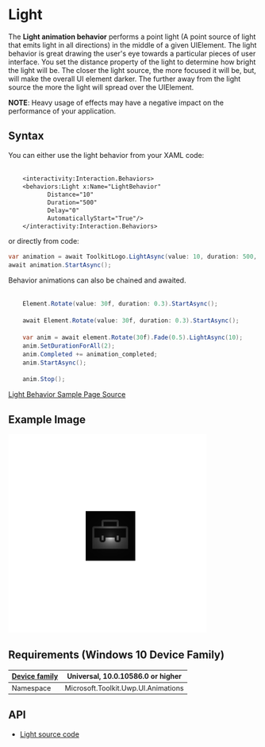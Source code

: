 # Light

The **Light animation behavior** performs a point light (A point source of light that emits light in all directions) in the middle of a given UIElement. 
The light behavior is great drawing the user's eye towards a particular pieces of user interface. You set the distance property of the 
light to determine how bright the light will be. The closer the light source, the more focused it will be, but, will make the overall UI element darker.
The further away from the light source the more the light will spread over the UIElement.

**NOTE**:  Heavy usage of effects may have a negative impact on the performance of your application. 

## Syntax

You can either use the light behavior from your XAML code:

```xaml

    <interactivity:Interaction.Behaviors>
    <behaviors:Light x:Name="LightBehavior" 
           Distance="10" 
           Duration="500" 
           Delay="0" 
           AutomaticallyStart="True"/>
    </interactivity:Interaction.Behaviors>

```

or directly from code:

```csharp
var animation = await ToolkitLogo.LightAsync(value: 10, duration: 500, delay: 0); 
await animation.StartAsync();

```

Behavior animations can also be chained and awaited.

```csharp

    Element.Rotate(value: 30f, duration: 0.3).StartAsync();

    await Element.Rotate(value: 30f, duration: 0.3).StartAsync();

    var anim = await element.Rotate(30f).Fade(0.5).LightAsync(10);
    anim.SetDurationForAll(2);
    anim.Completed += animation_completed;
    anim.StartAsync();

    anim.Stop();

```

[Light Behavior Sample Page Source](https://github.com/Microsoft/UWPCommunityToolkit/tree/master/Microsoft.Toolkit.Uwp.SampleApp/SamplePages/Light)

## Example Image

![Light Behavior animation](../resources/images/Animations-Light.gif "Light Behavior")

## Requirements (Windows 10 Device Family)

| [Device family](http://go.microsoft.com/fwlink/p/?LinkID=526370) | Universal, 10.0.10586.0 or higher |
| --- | --- |
| Namespace | Microsoft.Toolkit.Uwp.UI.Animations |

## API

* [Light source code](https://github.com/Microsoft/UWPCommunityToolkit/blob/master/Microsoft.Toolkit.Uwp.UI.Animations/Behaviors/Light.cs)

